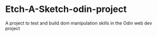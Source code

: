 # Etch-A-Sketch-odin-project

A project to test and build dom manipulation skills in the Odin web dev project
